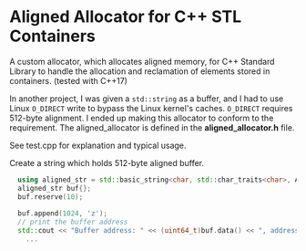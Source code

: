 # Aligned Allocator for C++ STL Containers

A custom allocator, which allocates aligned memory, for C++ Standard Library to handle the allocation and reclamation of elements stored in containers. (tested with C++17)

In another project, I was given a `std::string` as a buffer, and I had to use Linux `O_DIRECT` write to bypass the Linux kernel's caches. `O_DIRECT` requires 512-byte alignment. I ended up making this allocator to conform to the requirement. The aligned_allocator is defined in the **aligned_allocator.h** file.

See test.cpp for explanation and typical usage.

Create a string which holds 512-byte aligned buffer.

```cpp
  using aligned_str = std::basic_string<char, std::char_traits<char>, AlignedAllocator<char, 512>>;
  aligned_str buf{};
  buf.reserve(10);
  
  buf.append(1024, 'z');
  // print the buffer address
  std::cout << "Buffer address: " << (uint64_t)buf.data() << ", address % 512 = " << (uint64_t)buf.data() % 512 << std::endl;
    ...
```
